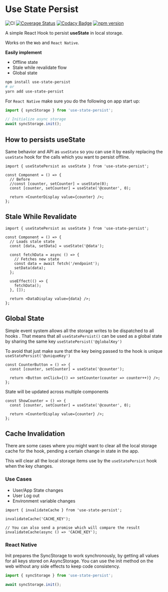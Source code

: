 # Use State Persist

![CI](https://github.com/leoafarias/use-state-persist/workflows/CI/badge.svg?branch=master) [![Coverage Status](https://coveralls.io/repos/github/leoafarias/use-state-persist/badge.svg?branch=master)](https://coveralls.io/github/leoafarias/use-state-persist?branch=master) [![Codacy Badge](https://api.codacy.com/project/badge/Grade/9b1c2ea8d9c84c2bb37a49b2adce88a5)](https://app.codacy.com/manual/leo/use-state-persist?utm_source=github.com&utm_medium=referral&utm_content=leoafarias/use-state-persist&utm_campaign=Badge_Grade_Dashboard) [![npm version](https://badgen.net/npm/v/use-state-persist)](https://www.npmjs.com/package/use-state-persist)

A simple React Hook to persist **useState** in local storage.

Works on the `Web` and `React Native`.

**Easily implement**

- Offline state
- Stale while revalidate flow
- Global state

```bash
npm install use-state-persist
# or
yarn add use-state-persist
```

For `React Native` make sure you do the following on app start up:

```typescript
import { syncStorage } from 'use-state-persist';

// Initialize async storage
await syncStorage.init();
```

## How to persists useState

Same behavior and API as `useState` so you can use it by easily replacing the `useState` hook for the calls which you want to persist offline.

```tsx
import { useStatePersist as useState } from 'use-state-persist';

const Component = () => {
  // Before
  //const [counter, setCounter] = useState(0);
  const [counter, setCounter] = useState('@counter', 0);

  return <CounterDisplay value={counter} />;
};
```

## Stale While Revalidate

```tsx
import { useStatePersist as useState } from 'use-state-persist';

const Component = () => {
  // Loads stale state
  const [data, setData] = useState('@data');

  const fetchData = async () => {
    // Fetches new state
    const data = await fetch('/endpoint');
    setData(data);
  };

  useEffect(() => {
    fetchData();
  }, []);

  return <DataDisplay value={data} />;
};
```

## Global State

Simple event system allows all the storage writes to be dispatched to all hooks . That means that all `useStatePersist()` can be used as a global state by sharing the same key `useStatePersist('@globalKey')`

To avoid that just make sure that the key being passed to the hook is unique `useStatePersist('@uniqueKey')`

```tsx
const CounterButton = () => {
  const [counter, setCounter] = useState('@counter');

  return <Button onClick={() => setCounter(counter => counter++)} />;
};
```

State will be updated across multiple components

```tsx
const ShowCounter = () => {
  const [counter, setCounter] = useState('@counter', 0);

  return <CounterDisplay value={counter} />;
};
```

## Cache Invalidation

There are some cases where you might want to clear all the local storage cache for the hook, pending a certain change in state in the app.

This will clear all the local storage items use by the `useStatePersist` hook when the key changes.

### Use Cases

- User/App State changes
- User Log out
- Environment variable changes

```tsx
import { invalidateCache } from 'use-state-persist';

invalidateCache('CACHE_KEY');

// You can also send a promise which will compare the result
invalidateCache(async () => 'CACHE_KEY');
```

### React Native

Init prepares the SyncStorage to work synchronously, by getting all values for all keys stored on AsyncStorage. You can use the init method on the web without any side effects to keep code consistency.

```typescript
import { syncStorage } from 'use-state-persist';

await syncStorage.init();
```
